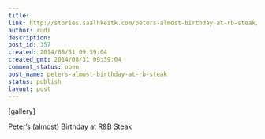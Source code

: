 ```yaml
---
title: 
link: http://stories.saalhkeitk.com/peters-almost-birthday-at-rb-steak/
author: rudi
description: 
post_id: 357
created: 2014/08/31 09:39:04
created_gmt: 2014/08/31 09:39:04
comment_status: open
post_name: peters-almost-birthday-at-rb-steak
status: publish
layout: post
---
```



[gallery] 

Peter’s (almost) Birthday at R&B Steak